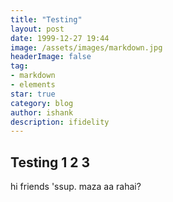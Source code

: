 ```yaml
---
title: "Testing"
layout: post
date: 1999-12-27 19:44
image: /assets/images/markdown.jpg
headerImage: false
tag:
- markdown
- elements
star: true
category: blog
author: ishank
description: ifidelity 
---
```


## Testing 1 2 3
hi friends 'ssup. maza aa rahai?
